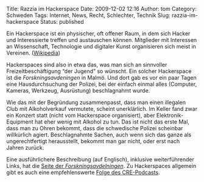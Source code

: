 Title: Razzia im Hackerspace
Date: 2009-12-02 12:16
Author: tom
Category: Schweden
Tags: Internet, News, Recht, Schlechter, Technik
Slug: razzia-im-hackerspace
Status: published

Ein Hackerspace ist ein physischer, oft offener Raum, in dem sich Hacker
und Interessierte treffen und austauschen können. Mitglieder mit
Interessen an Wissenschaft, Technologie und digitaler Kunst organisieren
sich meist in Vereinen.
([Wikipedia](http://de.wikipedia.org/wiki/Hackerspace))

Hackerspaces sind also in etwa das, was man sich an sinnvoller
Freizeitbeschäftigung “der Jugend” so wünscht. Ein solcher Hackerspace
ist die *Forskningsavdeningen* in Malmö. Und dort gab es vor ein paar
Tagen eine Hausdurchsuchung der Polizei, bei der einfach einmal alles
(Computer, Kameras, Werkzeug, Ausrüstung) beschlagnahmt wurde.

Wie das mit der Begründung zusammenpasst, dass man einen illegalen Club
mit Alkoholverkauf vermutete, scheint unerklärlich. Im Keller fand zwar
ein Konzert statt (nicht vom Hackerspace organisiert), aber
Elektronik-Equipment hat eher wenig mit Alkohol zu tun. Das ist nicht
das erste Mal, dass man zu Ohren bekommt, dass die schwedische Polizei
scheinbar willkürlich agiert. Beschlagnahmte Sachen, auch wenn sich das
ganze als ungerechtfertigt herausstellt, bekommt man gar nicht, oder
erst nach Jahren zurück.

Eine ausführlichere Beschreibung (auf Englisch), inklusive
weiterführender Links, hat die [Seite der
*Forskningsavdelningen*](http://forskningsavd.se/2009/11/29/i-can-haz-moar-bout-teh-reid/).
Zu Hackerspaces allgemein gibt es auch eine empfehlenswerte [Folge des
CRE-Podcasts](http://chaosradio.ccc.de/cre134.html).

